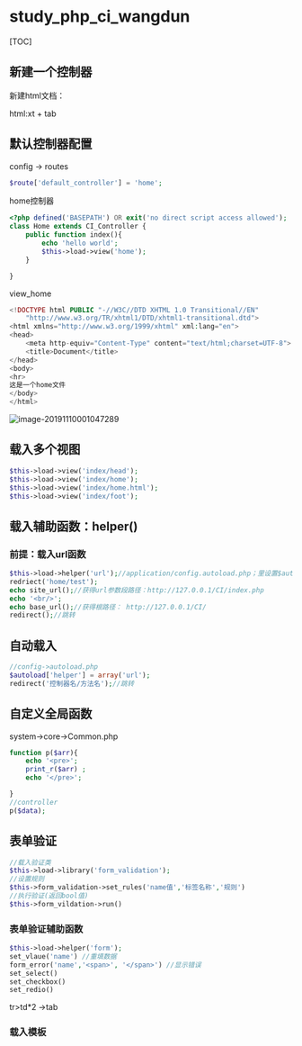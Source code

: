 # study_php_ci_wangdun

[TOC]

## 新建一个控制器

新建html文档：

html:xt + tab



## 默认控制器配置

config -> routes

```php
$route['default_controller'] = 'home';
```

home控制器

```php
<?php defined('BASEPATH') OR exit('no direct script access allowed');
class Home extends CI_Controller {
    public function index(){
        echo 'hello world';
        $this->load->view('home');
    }

}
```

view_home

```php
<!DOCTYPE html PUBLIC "-//W3C//DTD XHTML 1.0 Transitional//EN"
    "http://www.w3.org/TR/xhtml1/DTD/xhtml1-transitional.dtd">
<html xmlns="http://www.w3.org/1999/xhtml" xml:lang="en">
<head>
    <meta http-equiv="Content-Type" content="text/html;charset=UTF-8">
    <title>Document</title>
</head>
<body>
<hr>
这是一个home文件
</body>
</html>

```

![image-20191110001047289](C:\Users\22909\AppData\Roaming\Typora\typora-user-images\image-20191110001047289.png)

## 载入多个视图

```php
$this->load->view('index/head');
$this->load->view('index/home');
$this->load->view('index/home.html');
$this->load->view('index/foot');
```



## 载入辅助函数：helper()

### 前提：载入url函数

```php
$this->load->helper('url');//application/config.autoload.php；里设置$autoload['helper'] = array('url');自动加载
redriect('home/test');
echo site_url();//获得url参数段路径：http://127.0.0.1/CI/index.php
echo '<br/>';
echo base_url();//获得根路径： http://127.0.0.1/CI/
redirect();//跳转
```

## 自动载入

```php
//config->autoload.php
$autoload['helper'] = array('url');
redirect('控制器名/方法名');//跳转
```

## 自定义全局函数

system->core->Common.php

```php
function p($arr){
    echo '<pre>';
    print_r($arr) ;
    echo '</pre>';

}
//controller
p($data);
```



## 表单验证

```php
//载入验证类
$this->load->library('form_validation');
//设置规则
$this->form_validation->set_rules('name值','标签名称','规则')
//执行验证(返回bool值)
$this->form_vildation->run()
```



### 表单验证辅助函数

```php
$this->load->helper('form');
set_vlaue('name') //重填数据
form_error('name','<span>', '</span>') //显示错误
set_select()
set_checkbox()
set_redio()

```

tr>td*2 ->tab

###  载入模板

